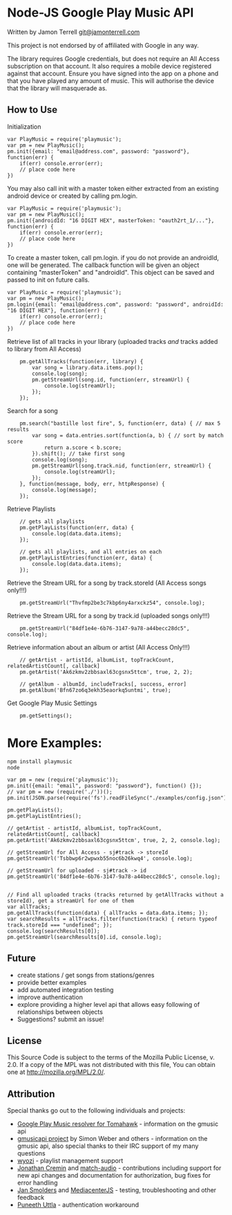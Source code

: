 Node-JS Google Play Music API
====

Written by Jamon Terrell <git@jamonterrell.com>

This project is not endorsed by of affiliated with Google in any way.

The library requires Google credentials, but does not require an All Access subscription on that account. It also requires a mobile device registered against that account. Ensure you have signed into the app on a phone and that you have played any amount of music. This will authorise the device that the library will masquerade as.

How to Use
----

Initialization
```
var PlayMusic = require('playmusic');
var pm = new PlayMusic();
pm.init({email: "email@address.com", password: "password"}, function(err) {
    if(err) console.error(err);
    // place code here
})
```

You may also call init with a master token either extracted from an existing android device or created by calling pm.login.

```
var PlayMusic = require('playmusic');
var pm = new PlayMusic();
pm.init({androidId: "16 DIGIT HEX", masterToken: "oauth2rt_1/..."}, function(err) {
    if(err) console.error(err);
    // place code here
})
```

To create a master token, call pm.login.  if you do not provide an androidId, one will be generated.  The callback function will be given an object containing "masterToken" and "androidId".  This object can be saved and passed to init on future calls.

```
var PlayMusic = require('playmusic');
var pm = new PlayMusic();
pm.login({email: "email@address.com", password: "password", androidId: "16 DIGIT HEX"}, function(err) {
    if(err) console.error(err);
    // place code here
})
```

Retrieve list of all tracks in your library (uploaded tracks _and_ tracks added to library from All Access)
```
    pm.getAllTracks(function(err, library) {
        var song = library.data.items.pop();
        console.log(song);
        pm.getStreamUrl(song.id, function(err, streamUrl) {
            console.log(streamUrl);
        });
    });
```

Search for a song
```
    pm.search("bastille lost fire", 5, function(err, data) { // max 5 results
        var song = data.entries.sort(function(a, b) { // sort by match score
            return a.score < b.score;
        }).shift(); // take first song
        console.log(song);
        pm.getStreamUrl(song.track.nid, function(err, streamUrl) {
            console.log(streamUrl);
        });
    }, function(message, body, err, httpResponse) {
        console.log(message);
    });
```

Retrieve Playlists
```
    // gets all playlists
    pm.getPlayLists(function(err, data) {
        console.log(data.data.items);
    });

    // gets all playlists, and all entries on each
    pm.getPlayListEntries(function(err, data) {
        console.log(data.data.items);
    });
```

Retrieve the Stream URL for a song by track.storeId (All Access songs only!!!)
```
    pm.getStreamUrl("Thvfmp2be3c7kbp6ny4arxckz54", console.log);
```

Retrieve the Stream URL for a song by track.id (uploaded songs only!!!)
```
    pm.getStreamUrl("84df1e4e-6b76-3147-9a78-a44becc28dc5", console.log);
```

Retrieve information about an album or artist (All Access Only!!!)
```
    // getArtist - artistId, albumList, topTrackCount, relatedArtistCount[, callback]
    pm.getArtist('Ak6zkmv2zbbsaxl63cgsnx5ttcm', true, 2, 2);

    // getAlbum - albumId, includeTracks[, success, error]
    pm.getAlbum('Bfn67zo6q3ekh35eaorkq5untmi', true);
```

Get Google Play Music Settings

```
    pm.getSettings();
```

More Examples:
===

```
npm install playmusic
node

var pm = new (require('playmusic'));
pm.init({email: "email", password: "password"}, function() {});
// var pm = new (require('./'))();  pm.init(JSON.parse(require('fs').readFileSync("./examples/config.json")));

pm.getPlayLists();
pm.getPlayListEntries();

// getArtist - artistId, albumList, topTrackCount, relatedArtistCount[, callback]
pm.getArtist('Ak6zkmv2zbbsaxl63cgsnx5ttcm', true, 2, 2, console.log);

// getStreamUrl for All Access - sj#track -> storeId
pm.getStreamUrl('Tsbbwp6r2wpwxb55noc6b26kwq4', console.log);

// getStreamUrl for uploaded - sj#track -> id
pm.getStreamUrl('84df1e4e-6b76-3147-9a78-a44becc28dc5', console.log);


// Find all uploaded tracks (tracks returned by getAllTracks without a storeId), get a streamUrl for one of them
var allTracks;
pm.getAllTracks(function(data) { allTracks = data.data.items; });
var searchResults = allTracks.filter(function(track) { return typeof track.storeId === "undefined"; });
console.log(searchResults[0]);
pm.getStreamUrl(searchResults[0].id, console.log);
```

Future
----
* create stations / get songs from stations/genres
* provide better examples
* add automated integration testing
* improve authentication
* explore providing a higher level api that allows easy following of relationships between objects
* Suggestions?  submit an issue!

License
----
This Source Code is subject to the terms of the Mozilla Public
License, v. 2.0. If a copy of the MPL was not distributed with this
file, You can obtain one at http://mozilla.org/MPL/2.0/.

Attribution
----

Special thanks go out to the following individuals and projects:
* [Google Play Music resolver for Tomahawk](https://github.com/tomahawk-player/tomahawk-resolvers/blob/master/gmusic/content/contents/code/gmusic.js) - information on the gmusic api
* [gmusicapi project](https://github.com/simon-weber/Unofficial-Google-Music-API/blob/develop/gmusicapi/protocol/mobileclient.py)  by Simon Weber and others - information on the gmusic api, also special thanks to their IRC support of my many questions
* [wyozi](https://github.com/wyozi) - playlist management support
* [Jonathan Cremin](https://github.com/kudos) and [match-audio](https://match.audio/) - contributions including support for new api changes and documentation for authorization, bug fixes for error handling
* [Jan Smolders](https://github.com/jansmolders86) and [MediacenterJS](http://mediacenterjs.com/) - testing, troubleshooting and other feedback
* [Puneeth Uttla](https://github.com/kiwiluver75) - authentication workaround
